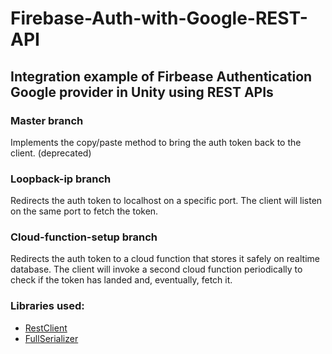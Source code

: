 # Firebase-Auth-with-Google-REST-API
## Integration example of Firbease Authentication Google provider in Unity using REST APIs

### Master branch
Implements the copy/paste method to bring the auth token back to the client. (deprecated)

### Loopback-ip branch
Redirects the auth token to localhost on a specific port. The client will listen on the same port to fetch the token.

### Cloud-function-setup branch
Redirects the auth token to a cloud function that stores it safely on realtime database. The client will invoke a second cloud function periodically to check if the token has landed and, eventually, fetch it.

### Libraries used:
- [RestClient](https://github.com/proyecto26/RestClient)
- [FullSerializer](https://github.com/jacobdufault/fullserializer)
